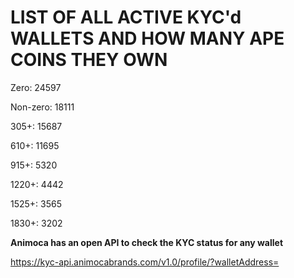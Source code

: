 # LIST OF ALL ACTIVE KYC'd WALLETS AND HOW MANY APE COINS THEY OWN

Zero: 24597

Non-zero: 18111

305+: 15687

610+: 11695

915+: 5320

1220+: 4442

1525+: 3565

1830+: 3202

**Animoca has an open API to check the KYC status for any wallet**

https://kyc-api.animocabrands.com/v1.0/profile/?walletAddress=
